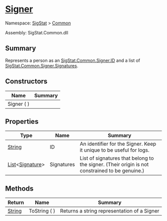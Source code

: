 # [Signer](./Signer.md)

Namespace: [SigStat]() > [Common](./README.md)

Assembly: SigStat.Common.dll

## Summary
Represents a person as an [SigStat.Common.Signer.ID](https://github.com/hargitomi97/sigstat/blob/master/docs/md/.md) and a list of [SigStat.Common.Signer.Signatures](https://github.com/hargitomi97/sigstat/blob/master/docs/md/.md).

## Constructors

| Name | Summary | 
| --- | --- | 
| Signer (  ) |  | 


## Properties

| Type | Name | Summary | 
| --- | --- | --- | 
| [String](https://docs.microsoft.com/en-us/dotnet/api/System.String) | ID | An identifier for the Signer. Keep it unique to be useful for logs. | 
| [List](https://docs.microsoft.com/en-us/dotnet/api/System.Collections.Generic.List-1)\<[Signature](./Signature.md)> | Signatures | List of signatures that belong to the signer.  (Their origin is not constrained to be genuine.) | 


## Methods

| Return | Name | Summary | 
| --- | --- | --- | 
| [String](https://docs.microsoft.com/en-us/dotnet/api/System.String) | ToString (  ) | Returns a string representation of a Signer | 


